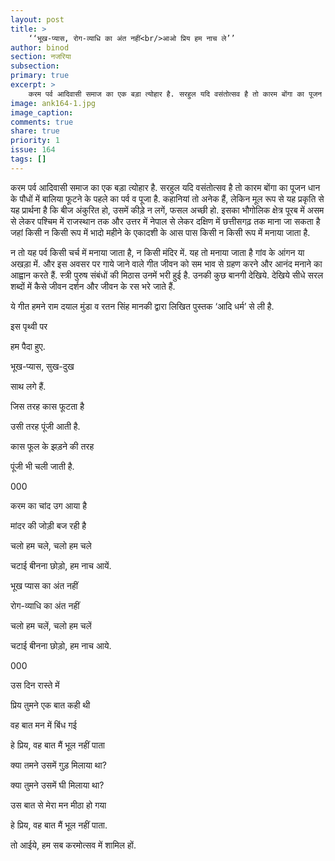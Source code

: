 ```yaml
---
layout: post
title: >
    ‘‘भूख-प्यास, रोग-व्याधि का अंत नहीं<br/>आओ प्रिय हम नाच ले’’
author: binod
section: नजरिया
subsection:
primary: true
excerpt: >
    करम पर्व आदिवासी समाज का एक बड़ा त्योहार है. सरहुल यदि वसंतोत्सव है तो कारम बोंगा का पूजन धान के पौधों में बालिया फूटने के पहले का पर्व व पूजा है. कहानियां तो अनेक हैं, लेकिन मूल रूप से यह प्रकृति से यह प्रार्थना है ...
image: ank164-1.jpg
image_caption: 
comments: true
share: true
priority: 1
issue: 164
tags: []
---
```


करम पर्व आदिवासी समाज का एक बड़ा त्योहार है. सरहुल यदि वसंतोत्सव है तो कारम बोंगा का पूजन धान के पौधों में बालिया फूटने के पहले का पर्व व पूजा है. कहानियां तो अनेक हैं, लेकिन मूल रूप से यह प्रकृति से यह प्रार्थना है कि बीज अंकुरित हो, उसमें कीड़े न लगें, फसल अच्छी हो. इसका भौगोलिक क्षेत्र पूरब में असम से लेकर पश्चिम में राजस्थान तक और उत्तर में नेपाल से लेकर दक्षिण में छत्तीसगढ़ तक माना जा सकता है जहां किसी न किसी रूप में भादो महीने के एकादशी के आस पास किसी न किसी रूप में मनाया जाता है.

न तो यह पर्व किसी चर्च में मनाया जाता है, न किसी मंदिर में. यह तो मनाया जाता है गांव के आंगन या अखड़ा में. और इस अवसर पर गाये जाने वाले गीत जीवन को सम भाव से ग्रहण करने और आनंद मनाने का आह्वान करते हैं. स्त्री पुरुष संबंधों की मिठास उनमें भरी हुई है. उनकी कुछ बानगी देखिये. देखिये सीधे सरल शब्दों में कैसे जीवन दर्शन और जीवन के रस भरे जाते हैं. 

ये गीत हमने राम दयाल मुंडा व रतन सिंह मानकी द्वारा लिखित पुस्तक ‘आदि धर्म’ से ली है.

इस पृथ्वी पर

हम पैदा हुए.

भूख-प्यास, सुख-दुख

साथ लगे हैं.

जिस तरह कास फूटता है

उसी तरह पूंजी आती है.

कास फूल के झड़ने की तरह

पूंजी भी चली जाती है.

000

करम का चांद उग आया है

मांदर की जोड़ी बज रही है

चलो हम चले, चलो हम चले

चटाई बीनना छोड़ो, हम नाच आयें.

भूख प्यास का अंत नहीं

रोग-व्याधि का अंत नहीं

चलो हम चलें, चलो हम चलें

चटाई बीनना छोड़ो, हम नाच आये.

000

उस दिन रास्ते में

प्रिय तुमने एक बात कही थी

वह बात मन में बिंध गई

हे प्रिय, वह बात मैं भूल नहीं पाता

क्या तमने उसमें गुड़ मिलाया था?

क्या तुमने उसमें घी मिलाया था?

उस बात से मेरा मन मीठा हो गया

हे प्रिय, वह बात मैं भूल नहीं पाता.

तो आईये, हम सब करमोत्सव में शामिल हों.